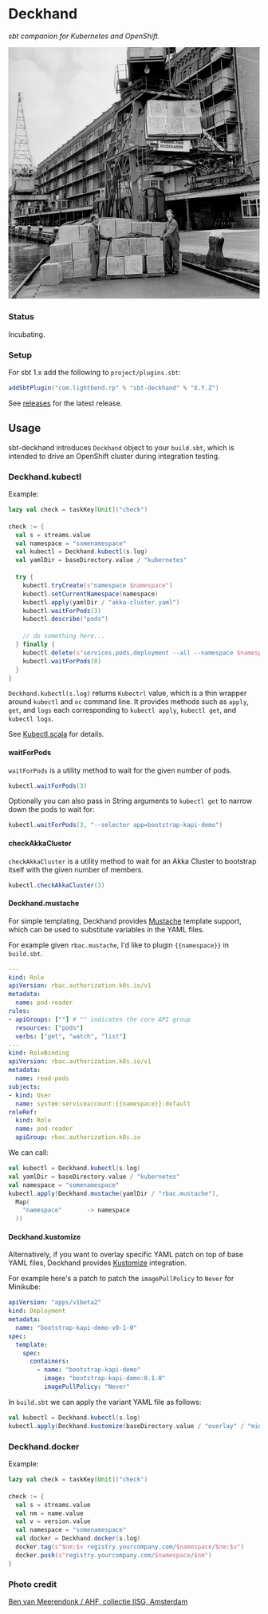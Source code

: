 Deckhand
========

*sbt companion for Kubernetes and OpenShift.*

![07-27-1962_18855F Pakhuis Maandag](doc/Pakhuis_Maandag.jpg)

### Status

Incubating.

### Setup

For sbt 1.x add the following to `project/plugins.sbt`:

```scala
addSbtPlugin("com.lightbend.rp" % "sbt-deckhand" % "X.Y.Z")
```

See [releases](https://github.com/lightbend/deckhand/releases) for the latest release.

Usage
-----

sbt-deckhand introduces `Deckhand` object to your `build.sbt`, which is intended to drive an OpenShift cluster during integration testing.

### Deckhand.kubectl

Example:

```scala
lazy val check = taskKey[Unit]("check")

check := {
  val s = streams.value
  val namespace = "somenamespace"
  val kubectl = Deckhand.kubectl(s.log)
  val yamlDir = baseDirectory.value / "kubernetes"

  try {
    kubectl.tryCreate(s"namespace $namespace")
    kubectl.setCurrentNamespace(namespace)
    kubectl.apply(yamlDir / "akka-cluster.yaml")
    kubectl.waitForPods(3)
    kubectl.describe("pods")

    // do something here...
  } finally {
    kubectl.delete(s"services,pods,deployment --all --namespace $namespace")
    kubectl.waitForPods(0)
  }
}
```

`Deckhand.kubectl(s.log)` returns `Kubectrl` value, which is a thin wrapper around `kubectl` and `oc` command line.
It provides methods such as `apply`, `get`, and `logs` each corresponding to `kubectl apply`, `kubectl get`, and `kubectl logs`.

See [Kubectl.scala](src/main/scala/com/lightbend/rp/sbtdeckhand/Kubectl.scala) for details.

#### waitForPods

`waitForPods` is a utility method to wait for the given number of pods.

```scala
kubectl.waitForPods(3)
```

Optionally you can also pass in String arguments to `kubectl get` to narrow down the pods to wait for:

```scala
kubectl.waitForPods(3, "--selector app=bootstrap-kapi-demo")
```

#### checkAkkaCluster

`checkAkkaCluster` is a utility method to wait for an Akka Cluster to bootstrap itself with the given number of members.

```scala
kubectl.checkAkkaCluster(3)
```

#### Deckhand.mustache

For simple templating, Deckhand provides [Mustache](https://mustache.github.io/) template support, which can be used to substitute variables in the YAML files.

For example given `rbac.mustache`, I'd like to plugin `{{namespace}}` in `build.sbt`.

```yaml
---
kind: Role
apiVersion: rbac.authorization.k8s.io/v1
metadata:
  name: pod-reader
rules:
- apiGroups: [""] # "" indicates the core API group
  resources: ["pods"]
  verbs: ["get", "watch", "list"]
---
kind: RoleBinding
apiVersion: rbac.authorization.k8s.io/v1
metadata:
  name: read-pods
subjects:
- kind: User
  name: system:serviceaccount:{{namespace}}:default
roleRef:
  kind: Role
  name: pod-reader
  apiGroup: rbac.authorization.k8s.io
```

We can call:

```scala
val kubectl = Deckhand.kubectl(s.log)
val yamlDir = baseDirectory.value / "kubernetes"
val namespace = "somenamespace"
kubectl.apply(Deckhand.mustache(yamlDir / "rbac.mustache"),
  Map(
    "namespace"       -> namespace
  ))
```

#### Deckhand.kustomize

Alternatively, if you want to overlay specific YAML patch on top of base YAML files, Deckhand provides [Kustomize](https://github.com/kubernetes-sigs/kustomize) integration.

For example here's a patch to patch the `imagePullPolicy` to `Never` for Minikube:

```yaml
apiVersion: "apps/v1beta2"
kind: Deployment
metadata:
  name: "bootstrap-kapi-demo-v0-1-0"
spec:
  template:
    spec:
      containers:
        - name: "bootstrap-kapi-demo"
          image: "bootstrap-kapi-demo:0.1.0"
          imagePullPolicy: "Never"
```

In `build.sbt` we can apply the variant YAML file as follows:

```scala
val kubectl = Deckhand.kubectl(s.log)
kubectl.apply(Deckhand.kustomize(baseDirectory.value / "overlay" / "minikube"))
```

### Deckhand.docker

Example:

```scala
lazy val check = taskKey[Unit]("check")

check := {
  val s = streams.value
  val nm = name.value
  val v = version.value
  val namespace = "somenamespace"
  val docker = Deckhand.docker(s.log)
  docker.tag(s"$nm:$v registry.yourcompany.com/$namespace/$nm:$v")
  docker.push(s"registry.yourcompany.com/$namespace/$nm")
}
```

### Photo credit

[Ben van Meerendonk / AHF, collectie IISG, Amsterdam](https://www.flickr.com/photos/iisg/6526598519/in/photostream/)
